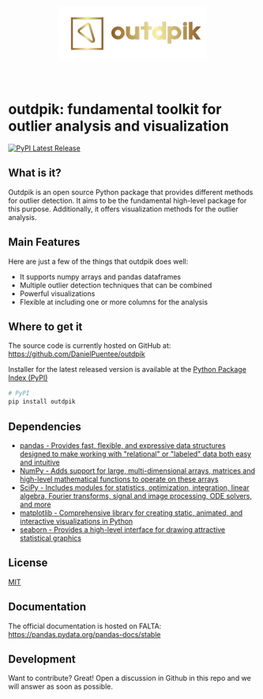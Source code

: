 

<h1 align="center">
<img src="/branding/logo/primary/outdpik.png" width="300">
</h1><br>

# outdpik: fundamental toolkit for outlier analysis and visualization

[![PyPI Latest Release](https://img.shields.io/pypi/v/outdpik.svg)](https://pypi.org/project/outdpik/)

## What is it?
Outdpik is an open source Python package that provides different methods for outlier detection. 
It aims to be the fundamental high-level package for this purpose. 
Additionally, it offers visualization methods for the outlier analysis.

## Main Features
Here are just a few of the things that outdpik does well:

- It supports numpy arrays and pandas dataframes
- Multiple outlier detection techniques that can be combined
- Powerful visualizations
- Flexible at including one or more columns for the analysis

## Where to get it
The source code is currently hosted on GitHub at:
https://github.com/DanielPuentee/outdpik

Installer for the latest released version is available at the [Python
Package Index (PyPI)](https://pypi.org/project/outdpik)

```sh
# PyPI
pip install outdpik
```

## Dependencies
- [pandas - Provides fast, flexible, and expressive data structures designed to make working with "relational" or "labeled" data both easy and intuitive](https://pandas.pydata.org/)
- [NumPy - Adds support for large, multi-dimensional arrays, matrices and high-level mathematical functions to operate on these arrays](https://www.numpy.org)
- [SciPy - Includes modules for statistics, optimization, integration, linear algebra, Fourier transforms, signal and image processing, ODE solvers, and more](https://scipy.org/)
- [matplotlib - Comprehensive library for creating static, animated, and interactive visualizations in Python](https://matplotlib.org/)
- [seaborn - Provides a high-level interface for drawing attractive statistical graphics](https://seaborn.pydata.org/)

## License
[MIT](license.txt)

## Documentation
The official documentation is hosted on FALTA: https://pandas.pydata.org/pandas-docs/stable

## Development

Want to contribute? Great!
Open a discussion in Github in this repo and we will answer as soon as possible.
